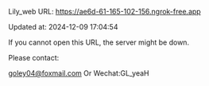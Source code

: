 Lily_web URL: https://ae6d-61-165-102-156.ngrok-free.app

Updated at: 2024-12-09 17:04:54

If you cannot open this URL, the server might be down.

Please contact: 

goley04@foxmail.com Or Wechat:GL_yeaH